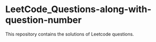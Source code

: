 # LeetCode_Questions-along-with-question-number
This repository contains the solutions of Leetcode questions.
